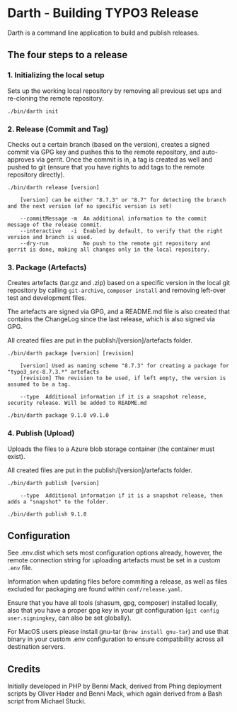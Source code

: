 # Darth - Building TYPO3 Release

Darth is a command line application to build and publish releases.

## The four steps to a release

### 1. Initializing the local setup

Sets up the working local repository by removing all previous set ups and re-cloning the remote repository.

    ./bin/darth init


### 2. Release (Commit and Tag)

Checks out a certain branch (based on the version), creates a signed commit via GPG key and pushes this to the
remote repository, and auto-approves via gerrit. Once the commit is in, a tag is created as well and pushed to
git (ensure that you have rights to add tags to the remote repository directly).

    ./bin/darth release [version]
        
        [version] can be either "8.7.3" or "8.7" for detecting the branch and the next version (of no specific version is set)
            
        --commitMessage -m  An additional information to the commit message of the release commit.
        --interactive   -i  Enabled by default, to verify that the right version and branch is used.
        --dry-run           No push to the remote git repository and gerrit is done, making all changes only in the local repository.
    

### 3. Package (Artefacts)

Creates artefacts (tar.gz and .zip) based on a specific version in the local git repository by calling `git-archive`,
`composer install` and removing left-over test and development files.

The artefacts are signed via GPG, and a README.md file is also created that contains the ChangeLog since the last
release, which is also signed via GPG.

All created files are put in the publish/[version]/artefacts folder.

    ./bin/darth package [version] [revision]
        
        [version] Used as naming scheme "8.7.3" for creating a package for "typo3_src-8.7.3.*" artefacts
        [revision] The revision to be used, if left empty, the version is assumed to be a tag.
            
        --type  Additional information if it is a snapshot release, security release. Will be added to README.md

    ./bin/darth package 9.1.0 v9.1.0

### 4. Publish (Upload)

Uploads the files to a Azure blob storage container (the container must exist).

All created files are put in the publish/[version]/artefacts folder.

    ./bin/darth publish [version]
        
        --type  Additional information if it is a snapshot release, then adds a "snapshot" to the folder.

    ./bin/darth publish 9.1.0

## Configuration

See .env.dist which sets most configuration options already, however, the remote connection string for uploading
artefacts must be set in a custom `.env` file.

Information when updating files before commiting a release, as well as files excluded for packaging are found
within `conf/release.yaml`.

Ensure that you have all tools (shasum, gpg, composer) installed locally, also that you have a proper gpg key
in your git configuration (`git config user.signingkey`, can also be set globally).

For MacOS users please install gnu-tar (`brew install gnu-tar`) and use that binary in your custom .env configuration
to ensure compatibility across all destination servers.

## Credits
Initially developed in PHP by Benni Mack, derived from Phing deployment scripts by Oliver Hader and Benni Mack, which
again derived from a Bash script from Michael Stucki.
